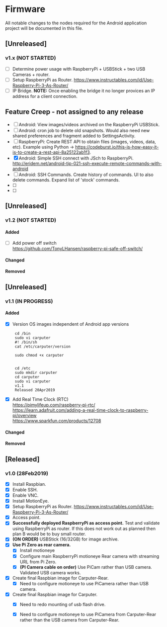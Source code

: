 # Firmware
All notable changes to the nodes required for the Android application project will be documented in this file.


## [Unreleased]
### v1.x  (NOT STARTED)
- [ ]  Determine power usage with RaspberryPi + USBStick + two USB Cameras + router.
- [ ]  Setup RaspberryPi as Router.  https://www.instructables.com/id/Use-Raspberry-Pi-3-As-Router/
  - [ ]  IP Bridge.  **NOTE:**  Once enabling the bridge it no longer provices an IP address for a client connection.
##  Feature Creep - not assigned to any release
- [ ]  Android:  View images/videos archived on the RaspberryPi USBStick.
- [ ]  Android:  cron job to delete old snapshots.  Would also need new shared preferences and fragment added to SettingsActivity.
- [ ]  RaspberryPi:  Create REST API to obtain files (images, videos, data, etc).  Example using Python -> https://codeburst.io/this-is-how-easy-it-is-to-create-a-rest-api-8a25122ab1f3.
- [x]  Android:  Simple SSH connect with JSch to RaspberryPi. http://eridem.net/android-tip-021-ssh-execute-remote-commands-with-android
- [ ]  Android:  SSH Commands.  Create history of commands.  UI to also delete commands.  Expand list of 'stock' commands.
- [ ]
- [ ]

## [Unreleased]
### v1.2 (NOT STARTED)
#### Added
- [ ]  Add power off switch  
	https://github.com/TonyLHansen/raspberry-pi-safe-off-switch/
#### Changed
#### Removed

## [Unreleased]
### v1.1 (IN PROGRESS)
#### Added
- [x]  Version OS images independent of Android app versions

        cd /bin
        sudo vi carputer
        #! /bin/sh
        cat /etc/carputer/version

        sudo chmod +x carputer


        cd /etc
        sudo mkdir carputer
        cd carputer
        sudo vi carputer
        v1.1
        Released 20Apr2019

- [x]  Add Real Time Clock (RTC)  
    https://pimylifeup.com/raspberry-pi-rtc/  
    https://learn.adafruit.com/adding-a-real-time-clock-to-raspberry-pi/overview  
    https://www.sparkfun.com/products/12708  
#### Changed
#### Removed


## [Released]
### v1.0 (28Feb2019)
- [x]  Install Raspbian.
- [x]  Enable SSH.
- [x]  Enable VNC.
- [x]  Install MotionEye.
- [x]  Setup RaspberryPi as Router.  https://www.instructables.com/id/Use-Raspberry-Pi-3-As-Router/
  - [x]  Access point.
- [x]  **Successfully deployed RaspberryPi as access point.**  Test and validate using RaspberryPi as router.  If this does not work out as planned then plan B would be to buy small router.
- [x]  **(ON ORDER)**  USBStick (16/32GB) for image archive.
- [x]  **Use Pi Zero as rear camera.**
    - [x] Install motioneye
	- [x] Configure main RaspberryPi motioneye Rear camera with streaming URL from Pi Zero.
	- [x] **(PI Camera cable on order)** Use PiCam rather than USB camera.  Validated USB camera works.  
- [x]  Create final Raspbian image for Carputer-Rear.
	- [x]  Need to configure motioneye to use PiCamera rather than USB camera.
- [x]  Create final Raspbian image for Carputer.
    - [x]  Need to redo mounting of usb flash drive.
	- [x]  Need to configure motioneye to use PiCamera from Carputer-Rear rather than the USB camera from Carputer-Rear.  
	



  
